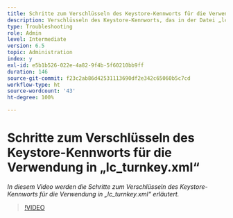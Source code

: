```yaml
---
title: Schritte zum Verschlüsseln des Keystore-Kennworts für die Verwendung in „lc_turnkey.xml“
description: Verschlüsseln des Keystore-Kennworts, das in der Datei „lc_turnkey.xml“ konfiguriert werden soll
type: Troubleshooting
role: Admin
level: Intermediate
version: 6.5
topic: Administration
index: y
exl-id: e5b1b526-022e-4a82-9f4b-5f60210bb9ff
duration: 146
source-git-commit: f23c2ab86d42531113690df2e342c65060b5c7cd
workflow-type: ht
source-wordcount: '43'
ht-degree: 100%

---
```


# Schritte zum Verschlüsseln des Keystore-Kennworts für die Verwendung in „lc_turnkey.xml“

*In diesem Video werden die Schritte zum Verschlüsseln des Keystore-Kennworts für die Verwendung in „lc_turnkey.xml“ erläutert.*

>[!VIDEO](https://video.tv.adobe.com/v/335538?quality=12&learn=on)
